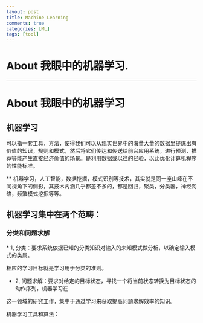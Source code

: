 ```yaml
---
layout: post
title: Machine Learning
comments: true
categories: [ML]
tags: [tool]
---
```

# About 我眼中的机器学习.
---




<H1>About 我眼中的机器学习</H1>
<h2>机器学习</h2>
可以指一套工具，方法，使得我们可以从现实世界中的海量大量的数据里提炼出有价值的知识，规则和模式，然后将它们传达和传送给前台应用系统，进行预测，推荐等能产生直接经济价值的场景。是利用数据或以往的经验，以此优化计算机程序的性能标准。

** 机器学习，人工智能，数据挖掘，模式识别等技术，其实就是同一座山峰在不同视角下的侧影，其技术内涵几乎都差不多的，都是回归，聚类，分类器，神经网络，频繁模式挖掘等等。

<h2>机器学习集中在两个范畴：</h2>
<h3>分类和问题求解</h3>
* 1, 分类：要求系统依据已知的分类知识对输入的未知模式做分析，以确定输入模式的类属。

相应的学习目标就是学习用于分类的准则。

* 2, 问题求解：要求对给定的目标状态，寻找一个将当前状态转换为目标状态的动作序列，机器学习在

这一领域的研究工作，集中于通过学习来获取提高问题求解效率的知识。

机器学习工具和算法：




